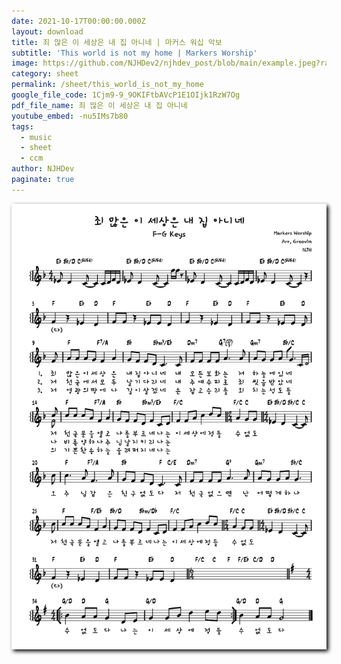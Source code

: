 ```yaml
---
date: 2021-10-17T00:00:00.000Z
layout: download
title: 죄 많은 이 세상은 내 집 아니네 | 마커스 워십 악보
subtitle: 'This world is not my home | Markers Worship'
image: https://github.com/NJHDev2/njhdev_post/blob/main/example.jpeg?raw=true
category: sheet
permalink: /sheet/this_world_is_not_my_home
google_file_code: 1Cjm9-9_9OKIFtbAVcP1E1OIjk1RzW7Og
pdf_file_name: 죄 많은 이 세상은 내 집 아니네
youtube_embed: -nu5IMs7b80
tags:
  - music
  - sheet
  - ccm
author: NJHDev
paginate: true
---
```

<img src="https://github.com/NJHDev2/njhdev_post/blob/main/sheet/%EC%A3%84%20%EB%A7%8E%EC%9D%80%20%EC%9D%B4%20%EC%84%B8%EC%83%81%EC%9D%80%20%EB%82%B4%20%EC%A7%91%20%EC%95%84%EB%8B%88%EB%84%A4.png?raw=true" style="filter: drop-shadow(3px 3px 3px #000)">
